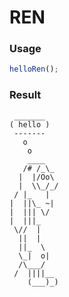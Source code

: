 
REN
===

### Usage

```js
helloRen();
```

### Result

```
 _______
( hello )
 -------
   o
    o
    ____
   /# /_\_
  |  |/Oo\
  |  \\_/_/
 / |_   |
|  ||\_ ~|
|  ||| \/
|  |||_
 \//  |
  ||  |
  ||_  \
  \_|  o|
  /\___/
 /  ||||__
    (___)_)
```
    